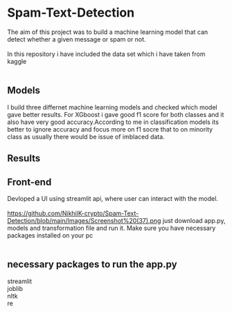 # Spam-Text-Detection

The aim of this project was to build a machine learning model that can detect whether a given message or spam or not.<br /><br />
In this repository i have included the data set which i have taken from kaggle<br /><br />

## Models 

I build three differnet machine learning models and checked which model gave better results. For XGboost i gave good f1 score for both classes and it also have very good accuracy.According to me in classification models its better to ignore accuracy and focus more on f1 socre that to on minority class as usually there would be issue of imblaced data.

## Results 


## Front-end 
Devloped a UI using streamlit api, where user can interact with the model. <br /><br />
https://github.com/NikhilK-crypto/Spam-Text-Detection/blob/main/Images/Screenshot%20(37).png
just download app.py, models and transformation file and run it. Make sure you have necessary packages installed on your pc <br /><br />


## necessary packages to run the app.py 
streamlit<br />
joblib<br />
nltk<br />
re <br />


